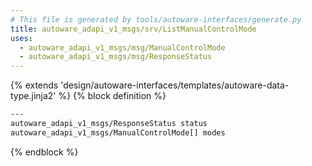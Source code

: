 ```yaml
---
# This file is generated by tools/autoware-interfaces/generate.py
title: autoware_adapi_v1_msgs/srv/ListManualControlMode
uses:
  - autoware_adapi_v1_msgs/msg/ManualControlMode
  - autoware_adapi_v1_msgs/msg/ResponseStatus
---
```


{% extends 'design/autoware-interfaces/templates/autoware-data-type.jinja2' %}
{% block definition %}

```txt
---
autoware_adapi_v1_msgs/ResponseStatus status
autoware_adapi_v1_msgs/ManualControlMode[] modes
```

{% endblock %}
